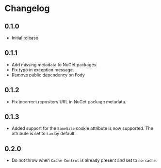 # Changelog

## 0.1.0
- Initial release

## 0.1.1
- Add missing metadata to NuGet packages.
- Fix typo in exception message.
- Remove public dependency on Fody

## 0.1.2
- Fix incorrect repository URL in NuGet package metadata.

## 0.1.3
- Added support for the `SameSite` cookie attribute is now supported.
  The attribute is set to `Lax` by default.

## 0.2.0
- Do not throw when `Cache-Control` is already present and set to `no-cache`.
